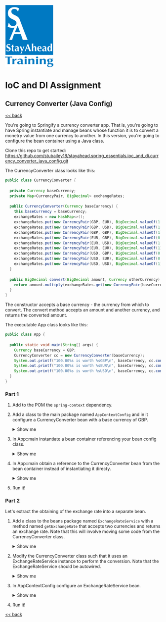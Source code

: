 <img src="../../../stayahead.png" />

# IoC and DI Assignment

## Currency Converter (Java Config)

[<< back](../../../../README.md#ioc-and-di)

You're going to Springify a currency converter app. That is, you're going to have Spring instantiate and manage beans whose function it is to convert a monetry value from one currency to another. In this version, you're going to configure the bean container using a Java class.

Clone this repo to get started: 
https://github.com/stubailey18/stayahead.spring_essentials.ioc_and_di.currency_converter_java_config.git

The CurrencyConverter class looks like this:

```java
public class CurrencyConverter {

  private Currency baseCurrency;
  private Map<CurrencyPair, BigDecimal> exchangeRates;

  public CurrencyConverter(Currency baseCurrency) {
    this.baseCurrency = baseCurrency;
    exchangeRates = new HashMap<>();
    exchangeRates.put(new CurrencyPair(GBP, EUR), BigDecimal.valueOf(1.18));
    exchangeRates.put(new CurrencyPair(GBP, USD), BigDecimal.valueOf(1.31));
    exchangeRates.put(new CurrencyPair(GBP, GBP), BigDecimal.valueOf(1));
    exchangeRates.put(new CurrencyPair(EUR, GBP), BigDecimal.valueOf(0.85));
    exchangeRates.put(new CurrencyPair(EUR, USD), BigDecimal.valueOf(1.11));
    exchangeRates.put(new CurrencyPair(EUR, EUR), BigDecimal.valueOf(1));
    exchangeRates.put(new CurrencyPair(USD, GBP), BigDecimal.valueOf(0.76));
    exchangeRates.put(new CurrencyPair(USD, EUR), BigDecimal.valueOf(0.90));
    exchangeRates.put(new CurrencyPair(USD, USD), BigDecimal.valueOf(1));
  }

  public BigDecimal convert(BigDecimal amount, Currency otherCurrency) {
    return amount.multiply(exchangeRates.get(new CurrencyPair(baseCurrency, otherCurrency)));
  }
}
```

The constructor accepts a base currency - the currency from which to convert. The convert method accepts an amount and another currency, and returns the converted amount.

The executable App class looks like this:

```java
public class App {

  public static void main(String[] args) {
    Currency baseCurrency = GBP;
    CurrencyConverter cc = new CurrencyConverter(baseCurrency);
    System.out.printf("100.00%s is worth %sGBP\n", baseCurrency, cc.convert(BigDecimal.valueOf(100), GBP));
    System.out.printf("100.00%s is worth %sEUR\n", baseCurrency, cc.convert(BigDecimal.valueOf(100), EUR));
    System.out.printf("100.00%s is worth %sUSD\n", baseCurrency, cc.convert(BigDecimal.valueOf(100), USD));
  }
}
```
### Part 1

1. Add to the POM the `spring-context` dependency.

2. Add a class to the main package named `AppContextConfig` and in it configure a CurrencyConverter bean with a base currency of GBP.<details>
    <summary>Show me</summary>

    ```java
    public class AppContextConfig {

      @Bean
      public CurrencyConverter currencyConverter() {
        return new CurrencyConverter(Currency.GBP);
      }
    }
    ```
</details>

3. In App::main instantiate a bean container referencing your bean config class.<details>
    <summary>Show me</summary>

    ```java
    ApplicationContext context = new AnnotationConfigApplicationContext(AppContextConfig.class);
    ```
</details>

4. In App::main obtain a reference to the CurrencyConverter bean from the bean container instead of instantiating it directy.<details>
    <summary>Show me</summary>

    ```java
    CurrencyConverter cc = context.getBean(CurrencyConverter.class);
    ```
</details>

5. Run it!

### Part 2

Let's extract the obtaining of the exchange rate into a separate bean.

1. Add a class to the beans package named `ExchangeRateService` with a method named `getExchangeRate` that accepts two currencies and returns an exchange rate. Note that this will involve moving some code from the CurrencyConverter class.<details>
	<summary>Show me</summary>

	```java
	public class ExchangeRateService {

 	  private Map<CurrencyPair, BigDecimal> exchangeRates;

	  public ExchangeRateService() {
	    exchangeRates = new HashMap<>();
	    exchangeRates.put(new CurrencyPair(GBP, EUR), BigDecimal.valueOf(1.18));
	    exchangeRates.put(new CurrencyPair(GBP, USD), BigDecimal.valueOf(1.31));
	    exchangeRates.put(new CurrencyPair(GBP, GBP), BigDecimal.valueOf(1));
	    exchangeRates.put(new CurrencyPair(EUR, GBP), BigDecimal.valueOf(0.85));
	    exchangeRates.put(new CurrencyPair(EUR, USD), BigDecimal.valueOf(1.11));
	    exchangeRates.put(new CurrencyPair(EUR, EUR), BigDecimal.valueOf(1));
	    exchangeRates.put(new CurrencyPair(USD, GBP), BigDecimal.valueOf(0.76));
	    exchangeRates.put(new CurrencyPair(USD, EUR), BigDecimal.valueOf(0.90));
	    exchangeRates.put(new CurrencyPair(USD, USD), BigDecimal.valueOf(1));
	  }
		
	  public BigDecimal getExchangeRate(Currency from, Currency to) {
	    return exchangeRates.get(new CurrencyPair(from, to));
	  }
	}
	```
</details>

2. Modify the CurrencyConverter class such that it uses an ExchangeRateService instance to perform the conversion. Note that the ExchangeRateService should be autowired.<details>
	<summary>Show me</summary>

	```java
	public class CurrencyConverter {

	  private Currency baseCurrency;

	  @Autowired
	  private ExchangeRateService exchangeRateService;

	  public CurrencyConverter(Currency baseCurrency, ExchangeRateService exchangeRateService) {
	    this.baseCurrency = baseCurrency;
	    this.exchangeRateService = exchangeRateService;
	  }

	  public BigDecimal convert(BigDecimal amount, Currency otherCurrency) {
	    return amount.multiply(exchangeRateService.getExchangeRate(baseCurrency, otherCurrency));
	  }
	}
	```
</details>

3. In AppContextConfig configure an ExchangeRateService bean.<details>
	<summary>Show me</summary>

	```java
	@Bean
	public ExchangeRateService exchangeRateService() {
	  return new ExchangeRateService();
	}
	```
</details>

4. Run it!

[<< back](../../../../README.md#ioc-and-di)
